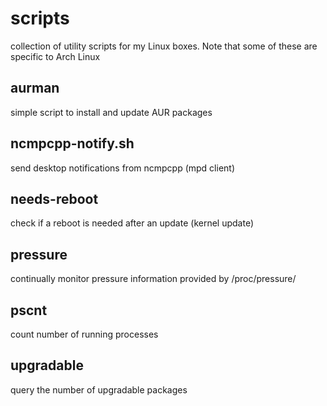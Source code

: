 # scripts
collection of utility scripts for my Linux boxes. Note that some of these are specific to Arch Linux

## aurman

simple script to install and update AUR packages

## ncmpcpp-notify.sh

send desktop notifications from ncmpcpp (mpd client)

## needs-reboot

check if a reboot is needed after an update (kernel update)

## pressure

continually monitor pressure information provided by /proc/pressure/

## pscnt

count number of running processes

## upgradable

query the number of upgradable packages
